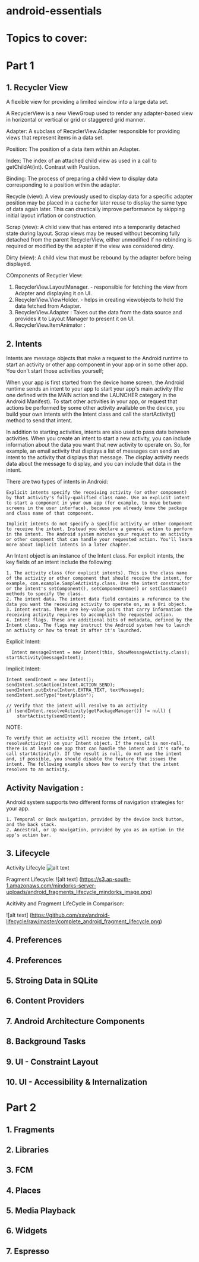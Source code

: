 # android-essentials


# Topics to cover:

# Part 1
## 1. Recycler View
A flexible view for providing a limited window into a large data set.

A RecyclerView is a new ViewGroup used to render any adapter-based view in horizontal or vertical or grid or staggered grid manner.



Adapter: A subclass of RecyclerView.Adapter responsible for providing views that represent items in a data set.

Position: The position of a data item within an Adapter.

Index: The index of an attached child view as used in a call to getChildAt(int). Contrast with Position.

Binding: The process of preparing a child view to display data corresponding to a position within the adapter.

Recycle (view): A view previously used to display data for a specific adapter position may be placed in a cache for later reuse to display the same type of data again later. This can drastically improve performance by skipping initial layout inflation or construction.

Scrap (view): A child view that has entered into a temporarily detached state during layout. Scrap views may be reused without becoming fully detached from the parent RecyclerView, either unmodified if no rebinding is required or modified by the adapter if the view was considered dirty.

Dirty (view): A child view that must be rebound by the adapter before being displayed.

COmponents of Recycler View: 
1. RecyclerView.LayoutManager. - responsible for fetching the view from Adapter and displaying it on UI. 
2. RecyclerView.ViewHolder. - helps in creating viewobjects to hold the data fetched from Adapter. 
3. RecyclerView.Adapter : Takes out the data from the data source and provides it to Layout Manager to present it on UI.
4. RecyclerView.ItemAnimator : 






## 2. Intents
Intents are message objects that make a request to the Android runtime to start an activity or other app component in your app or in some other app. You don't start those activities yourself;

When your app is first started from the device home screen, the Android runtime sends an intent to your app to start your app's main activity (the one defined with the MAIN action and the LAUNCHER category in the Android Manifest). To start other activities in your app, or request that actions be performed by some other activity available on the device, you build your own intents with the Intent class and call the startActivity() method to send that intent.

In addition to starting activities, intents are also used to pass data between activities. When you create an intent to start a new activity, you can include information about the data you want that new activity to operate on. So, for example, an email activity that displays a list of messages can send an intent to the activity that displays that message. The display activity needs data about the message to display, and you can include that data in the intent.

There are two types of intents in Android:

    Explicit intents specify the receiving activity (or other component) by that activity's fully-qualified class name. Use an explicit intent to start a component in your own app (for example, to move between screens in the user interface), because you already know the package and class name of that component.

    Implicit intents do not specify a specific activity or other component to receive the intent. Instead you declare a general action to perform in the intent. The Android system matches your request to an activity or other component that can handle your requested action. You'll learn more about implicit intents in a later chapter.

An Intent object is an instance of the Intent class. For explicit intents, the key fields of an intent include the following:

    1. The activity class (for explicit intents). This is the class name of the activity or other component that should receive the intent, for example, com.example.SampleActivity.class. Use the intent constructor or the intent's setComponent(), setComponentName() or setClassName() methods to specify the class.
    2. The intent data. The intent data field contains a reference to the data you want the receiving activity to operate on, as a Uri object.
    3. Intent extras. These are key-value pairs that carry information the receiving activity requires to accomplish the requested action.
    4. Intent flags. These are additional bits of metadata, defined by the Intent class. The flags may instruct the Android system how to launch an activity or how to treat it after it's launched.
  
  Explicit Intent:
  
      Intent messageIntent = new Intent(this, ShowMessageActivity.class);
    startActivity(messageIntent);

Implicit Intent:

    Intent sendIntent = new Intent();
    sendIntent.setAction(Intent.ACTION_SEND);
    sendIntent.putExtra(Intent.EXTRA_TEXT, textMessage);
    sendIntent.setType("text/plain");

    // Verify that the intent will resolve to an activity
    if (sendIntent.resolveActivity(getPackageManager()) != null) {
        startActivity(sendIntent);

NOTE:

    To verify that an activity will receive the intent, call resolveActivity() on your Intent object. If the result is non-null, there is at least one app that can handle the intent and it's safe to call startActivity(). If the result is null, do not use the intent and, if possible, you should disable the feature that issues the intent. The following example shows how to verify that the intent resolves to an activity. 
    
## Activity Navigation :

Android system supports two different forms of navigation strategies for your app.

    1. Temporal or Back navigation, provided by the device back button, and the back stack.
    2. Ancestral, or Up navigation, provided by you as an option in the app's action bar.
    
## 3. Lifecycle

Activity Lifecyle
![alt text](https://s3.ap-south-1.amazonaws.com/mindorks-server-uploads/android_activity_lifecycle_mindorks_image.png)

Fragment Lifecycle:
![alt text] (https://s3.ap-south-1.amazonaws.com/mindorks-server-uploads/android_fragments_lifecycle_mindorks_image.png)

Acitivity and Fragment LifeCycle in Comparison:

![alt text] (https://github.com/xxv/android-lifecycle/raw/master/complete_android_fragment_lifecycle.png)


## 4. Preferences
## 4. Preferences
## 5. Stroing Data in SQLite
## 6. Content Providers
## 7. Android Architecture Components
## 8. Background Tasks
## 9. UI - Constraint Layout
## 10. UI - Accessibility & Internalization



# Part 2
## 1. Fragments
## 2. Libraries
## 3. FCM
## 4. Places
## 5. Media Playback
## 6. Widgets
## 7. Espresso

